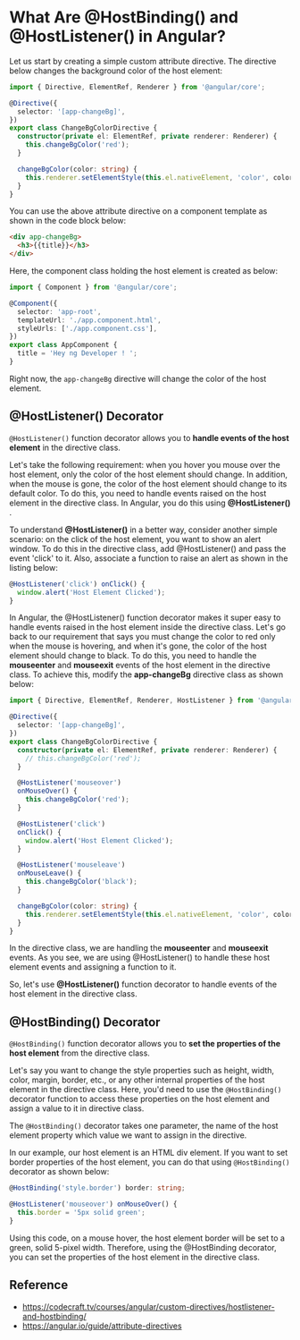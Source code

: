 # What Are @HostBinding() and @HostListener() in Angular?

Let us start by creating a simple custom attribute directive. The directive below changes the background color of the host element:

```ts
import { Directive, ElementRef, Renderer } from '@angular/core';

@Directive({
  selector: '[app-changeBg]',
})
export class ChangeBgColorDirective {
  constructor(private el: ElementRef, private renderer: Renderer) {
    this.changeBgColor('red');
  }

  changeBgColor(color: string) {
    this.renderer.setElementStyle(this.el.nativeElement, 'color', color);
  }
}
```

You can use the above attribute directive on a component template as shown in the code block below:

```html
<div app-changeBg>
  <h3>{{title}}</h3>
</div>
```

Here, the component class holding the host element is created as below:

```ts
import { Component } from '@angular/core';

@Component({
  selector: 'app-root',
  templateUrl: './app.component.html',
  styleUrls: ['./app.component.css'],
})
export class AppComponent {
  title = 'Hey ng Developer ! ';
}
```

Right now, the `app-changeBg` directive will change the color of the host element.

## @HostListener() Decorator

`@HostListener()` function decorator allows you to **handle events of the host element** in the directive class.

Let's take the following requirement: when you hover you mouse over the host element, only the color of the host element should change. In addition, when the mouse is gone, the color of the host element should change to its default color. To do this, you need to handle events raised on the host element in the directive class. In Angular, you do this using **@HostListener()** .

To understand **@HostListener()** in a better way, consider another simple scenario: on the click of the host element, you want to show an alert window. To do this in the directive class, add @HostListener() and pass the event 'click' to it. Also, associate a function to raise an alert as shown in the listing below:

```ts
@HostListener('click') onClick() {
  window.alert('Host Element Clicked');
}
```

In Angular, the @HostListener() function decorator makes it super easy to handle events raised in the host element inside the directive class. Let's go back to our requirement that says you must change the color to red only when the mouse is hovering, and when it's gone, the color of the host element should change to black. To do this, you need to handle the **mouseenter** and **mouseexit** events of the host element in the directive class. To achieve this, modify the **app-changeBg** directive class as shown below:

```ts
import { Directive, ElementRef, Renderer, HostListener } from '@angular/core';

@Directive({
  selector: '[app-changeBg]',
})
export class ChangeBgColorDirective {
  constructor(private el: ElementRef, private renderer: Renderer) {
    // this.changeBgColor('red');
  }

  @HostListener('mouseover')
  onMouseOver() {
    this.changeBgColor('red');
  }

  @HostListener('click')
  onClick() {
    window.alert('Host Element Clicked');
  }

  @HostListener('mouseleave')
  onMouseLeave() {
    this.changeBgColor('black');
  }

  changeBgColor(color: string) {
    this.renderer.setElementStyle(this.el.nativeElement, 'color', color);
  }
}
```

In the directive class, we are handling the **mouseenter** and **mouseexit** events. As you see, we are using @HostListener() to handle these host element events and assigning a function to it.

So, let's use **@HostListener()** function decorator to handle events of the host element in the directive class.

## @HostBinding() Decorator

`@HostBinding()` function decorator allows you to **set the properties of the host element** from the directive class.

Let's say you want to change the style properties such as height, width, color, margin, border, etc., or any other internal properties of the host element in the directive class. Here, you'd need to use the `@HostBinding()` decorator function to access these properties on the host element and assign a value to it in directive class.

The `@HostBinding()` decorator takes one parameter, the name of the host element property which value we want to assign in the directive.

In our example, our host element is an HTML div element. If you want to set border properties of the host element, you can do that using `@HostBinding()` decorator as shown below:

```ts
@HostBinding('style.border') border: string;

@HostListener('mouseover') onMouseOver() {
  this.border = '5px solid green';
}
```

Using this code, on a mouse hover, the host element border will be set to a green, solid 5-pixel width. Therefore, using the @HostBinding decorator, you can set the properties of the host element in the directive class.

## Reference

* <https://codecraft.tv/courses/angular/custom-directives/hostlistener-and-hostbinding/>
* <https://angular.io/guide/attribute-directives>